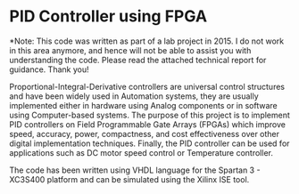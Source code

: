 # PID Controller using FPGA

*Note: This code was written as part of a lab project in 2015. I do not work in this area anymore, and hence will not be able to assist you with understanding the code. Please read the attached technical report for guidance. Thank you!

Proportional-Integral-Derivative controllers are universal control structures and have been widely used in Automation systems, they are usually implemented either in hardware using Analog components or in software using Computer-based systems. The purpose of this project is to implement PID controllers on Field Programmable Gate Arrays (FPGAs) which improve speed, accuracy, power, compactness, and cost effectiveness over other digital implementation techniques. Finally, the PID controller can be used for applications such as DC motor speed control or Temperature controller.

The code has been written using VHDL language for the Spartan 3 - XC3S400 platform and can be simulated using the Xilinx ISE tool.
